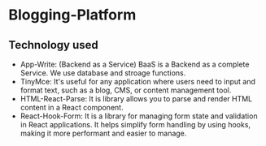 # Blogging-Platform
## Technology used
  - App-Write: (Backend as a Service) BaaS is a Backend as a complete Service. We use database and stroage functions.
  - TinyMce: It's useful for any application where users need to input and format text, such as a blog, CMS, or content management tool.
  - HTML-React-Parse: It is library allows you to parse and render HTML content in a React component.
  - React-Hook-Form: It is a library for managing form state and validation in React applications. It helps simplify form handling by using hooks, making it more performant and easier to manage.

## 
